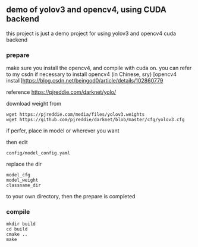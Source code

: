 ## demo of yolov3 and opencv4, using CUDA backend
this project is just a demo project for using yolov3 and opencv4 cuda backend

### prepare
make sure you install the opencv4, and compile with cuda on.
you can refer to my csdn if necessary to install opencv4 (in Chinese, sry)
[opencv4 install]https://blog.csdn.net/beingod0/article/details/102860779

reference https://pjreddie.com/darknet/yolo/

download weight from 

```
wget https://pjreddie.com/media/files/yolov3.weights
wget https://github.com/pjreddie/darknet/blob/master/cfg/yolov3.cfg
```
if perfer, place in model or wherever you want

then edit
```
config/model_config.yaml
```
replace the dir
```
model_cfg
model_weight
classname_dir
```
to your own directory, then the prepare is completed

### compile
```
mkdir build
cd build
cmake ..
make
```